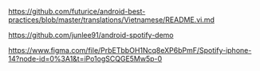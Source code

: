 https://github.com/futurice/android-best-practices/blob/master/translations/Vietnamese/README.vi.md

https://github.com/junlee91/android-spotify-demo

https://www.figma.com/file/PrbETbbOH1Ncq8eXP6bPmF/Spotify-iphone-14?node-id=0%3A1&t=iPo1ogSCQGE5Mw5p-0